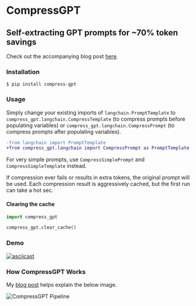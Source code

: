 # CompressGPT
## Self-extracting GPT prompts for ~70% token savings

Check out the accompanying blog post [here](https://musings.yasyf.com/compressgpt-decrease-token-usage-by-70/).

### Installation

```shell
$ pip install compress-gpt
```

### Usage

Simply change your existing imports of `langchain.PromptTemplate` to `compress_gpt.langchain.CompressTemplate` (to compress prompts before populating variables) or `compress_gpt.langchain.CompressPrompt` (to compress prompts after populating variables).

```diff
-from langchain import PromptTemplate
+from compress_gpt.langchain import CompressPrompt as PromptTemplate
```

For very simple prompts, use `CompressSimplePrompt` and `CompressSimpleTemplate` instead.

If compression ever fails or results in extra tokens, the original prompt will be used. Each compression result is aggressively cached, but the first run can take a hot sec.

#### Clearing the cache

```python
import compress_gpt

compress_gpt.clear_cache()
```

### Demo

[![asciicast](https://asciinema.org/a/578285.svg)](https://asciinema.org/a/578285)


### How CompressGPT Works

My [blog post](https://musings.yasyf.com/compressgpt-decrease-token-usage-by-70/) helps explain the below image.

![CompressGPT Pipeline](assets/pipeline.svg)
